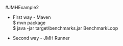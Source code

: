 #JMHExample2
- First way - Maven   
$ mvn package  
$ java -jar target\benchmarks.jar BenchmarkLoop

- Second way - JMH Runner  
 

